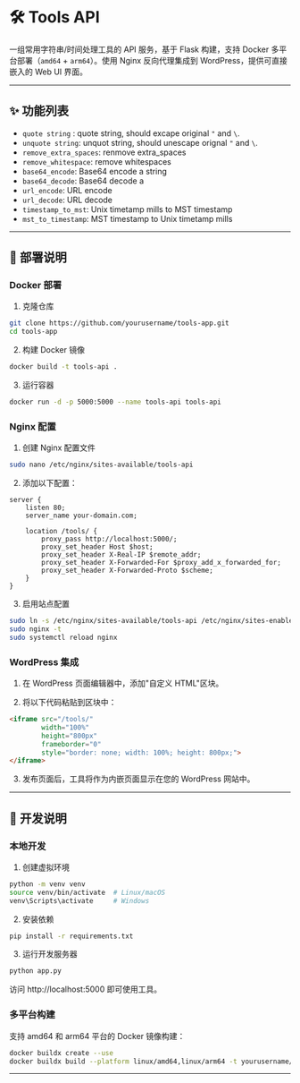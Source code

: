 # 🛠️ Tools API

一组常用字符串/时间处理工具的 API 服务，基于 Flask 构建，支持 Docker 多平台部署（`amd64` + `arm64`）。使用 Nginx 反向代理集成到 WordPress，提供可直接嵌入的 Web UI 界面。

---

## ✨ 功能列表

- `quote string` : quote string, should excape original `"` and `\`.
- `unquote string`: unquot string, should unescape orignal `"` and `\`.
- `remove_extra_spaces`: renmove extra_spaces
- `remove_whitespace`: remove whitespaces
- `base64_encode`: Base64 encode a string
- `base64_decode`: Base64 decode a
- `url_encode`: URL encode
- `url_decode`: URL decode
- `timestamp_to_mst`: Unix timetamp mills to MST timestamp
- `mst_to_timestamp`: MST timestamp to Unix timetamp mills

---

## 🔨 部署说明

### Docker 部署

1. 克隆仓库
```bash
git clone https://github.com/yourusername/tools-app.git
cd tools-app
```

2. 构建 Docker 镜像
```bash
docker build -t tools-api .
```

3. 运行容器
```bash
docker run -d -p 5000:5000 --name tools-api tools-api
```

### Nginx 配置

1. 创建 Nginx 配置文件
```bash
sudo nano /etc/nginx/sites-available/tools-api
```

2. 添加以下配置：
```nginx
server {
    listen 80;
    server_name your-domain.com;

    location /tools/ {
        proxy_pass http://localhost:5000/;
        proxy_set_header Host $host;
        proxy_set_header X-Real-IP $remote_addr;
        proxy_set_header X-Forwarded-For $proxy_add_x_forwarded_for;
        proxy_set_header X-Forwarded-Proto $scheme;
    }
}
```

3. 启用站点配置
```bash
sudo ln -s /etc/nginx/sites-available/tools-api /etc/nginx/sites-enabled/
sudo nginx -t
sudo systemctl reload nginx
```

### WordPress 集成

1. 在 WordPress 页面编辑器中，添加"自定义 HTML"区块。

2. 将以下代码粘贴到区块中：
```html
<iframe src="/tools/" 
        width="100%" 
        height="800px" 
        frameborder="0" 
        style="border: none; width: 100%; height: 800px;">
</iframe>
```

3. 发布页面后，工具将作为内嵌页面显示在您的 WordPress 网站中。

---

## 🚀 开发说明

### 本地开发

1. 创建虚拟环境
```bash
python -m venv venv
source venv/bin/activate  # Linux/macOS
venv\Scripts\activate     # Windows
```

2. 安装依赖
```bash
pip install -r requirements.txt
```

3. 运行开发服务器
```bash
python app.py
```

访问 http://localhost:5000 即可使用工具。

### 多平台构建

支持 amd64 和 arm64 平台的 Docker 镜像构建：

```bash
docker buildx create --use
docker buildx build --platform linux/amd64,linux/arm64 -t yourusername/tools-api:latest --push .
```

---
